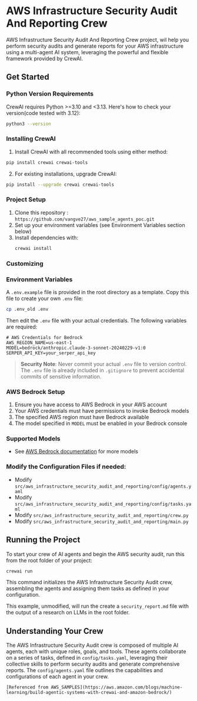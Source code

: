 # AWS Infrastructure Security Audit And Reporting Crew
AWS Infrastructure Security Audit And Reporting Crew project, wil help you perform security audits and generate reports for your AWS infrastructure using a multi-agent AI system, leveraging the powerful and flexible framework provided by CrewAI.

## Get Started

### Python Version Requirements

CrewAI requires Python >=3.10 and <3.13. Here's how to check your version(code tested with 3.12):

```bash
python3 --version
```

### Installing CrewAI

1. Install CrewAI with all recommended tools using either method:

```bash
pip install crewai crewai-tools
```

2. For existing installations, upgrade CrewAI:

```bash
pip install --upgrade crewai crewai-tools
```


### Project Setup

1. Clone this repository : `https://github.com/vangve27/aws_sample_agents_poc.git`
2. Set up your environment variables (see Environment Variables section below)
3. Install dependencies with:
    ```bash
    crewai install
    ```

### Customizing
### Environment Variables

A `.env.example` file is provided in the root directory as a template. Copy this file to create your own `.env` file:

```bash
cp .env_old .env
```

Then edit the `.env` file with your actual credentials. The following variables are required:

```env
# AWS Credentials for Bedrock
AWS_REGION_NAME=us-east-1
MODEL=bedrock/anthropic.claude-3-sonnet-20240229-v1:0
SERPER_API_KEY=your_serper_api_key
```

> **Security Note**: Never commit your actual `.env` file to version control. The `.env` file is already included in `.gitignore` to prevent accidental commits of sensitive information.

### AWS Bedrock Setup
1. Ensure you have access to AWS Bedrock in your AWS account
2. Your AWS credentials must have permissions to invoke Bedrock models
3. The specified AWS region must have Bedrock available
4. The model specified in `MODEL` must be enabled in your Bedrock console

### Supported Models
- See [AWS Bedrock documentation](https://docs.aws.amazon.com/bedrock/latest/userguide/model-ids-arns.html) for more models

### Modify the Configuration Files if needed:
- Modify `src/aws_infrastructure_security_audit_and_reporting/config/agents.yaml`
- Modify `src/aws_infrastructure_security_audit_and_reporting/config/tasks.yaml` 
- Modify `src/aws_infrastructure_security_audit_and_reporting/crew.py`
- Modify `src/aws_infrastructure_security_audit_and_reporting/main.py`

## Running the Project

To start your crew of AI agents and begin the AWS security audit, run this from the root folder of your project:

```bash
crewai run
```

This command initializes the AWS Infrastructure Security Audit crew, assembling the agents and assigning them tasks as defined in your configuration.

This example, unmodified, will run the create a `security_report.md` file with the output of a research on LLMs in the root folder.

## Understanding Your Crew

The AWS Infrastructure Security Audit crew is composed of multiple AI agents, each with unique roles, goals, and tools. These agents collaborate on a series of tasks, defined in `config/tasks.yaml`, leveraging their collective skills to perform security audits and generate comprehensive reports. The `config/agents.yaml` file outlines the capabilities and configurations of each agent in your crew.

```Reference
[Referenced from AWS_SAMPLES](https://aws.amazon.com/blogs/machine-learning/build-agentic-systems-with-crewai-and-amazon-bedrock/)
```

